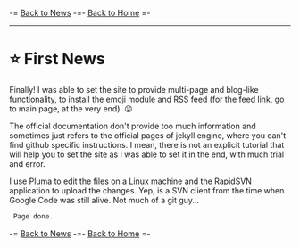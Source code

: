 -= [Back to News](https://funlw65.github.io/news.html) -=- [Back to Home](https://funlw65.github.io/) =-

<hr />

# :star: First News 

Finally! I was able to set the site to provide multi-page and blog-like functionality, to install the emoji module and RSS feed (for the feed link, go to main page, at the very end).  :stuck_out_tongue:

The official documentation don't provide too much information and sometimes just refers to the official pages of jekyll engine, where you can't find github specific instructions. I mean, there is not an explicit tutorial that will help you to set the site as I was able to set it in the end, with much trial and error.

I use Pluma to edit the files on a Linux machine and the RapidSVN application to upload the changes. Yep, is a SVN client from the time when Google Code was still alive. Not much of a git guy...

```markdown
 Page done.
```
-= [Back to News](https://funlw65.github.io/news.html) -=- [Back to Home](https://funlw65.github.io/) =-
